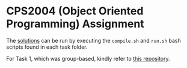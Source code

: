 # CPS2004 (Object Oriented Programming) Assignment

The [solutions](https://github.com/migueldingli1997/CPS2004-Object-Oriented-Programming-Assignment/tree/master/Implementation) can be run by executing the ``compile.sh`` and ``run.sh`` bash scripts found in each task folder.

For Task 1, which was group-based, kindly refer to [this repository](https://github.com/markscamilleri/201617_CPS2004_OOP_Assignment).
